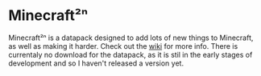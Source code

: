 # Minecraft²ⁿ
Minecraft²ⁿ is a datapack designed to add lots of new things to Minecraft, as well as making it harder. Check out the [wiki](https://github.com/RemRemEgg/Minecraft_two_n/wiki) for more info. There is currentaly no download for the datapack, as it is stil in the early stages of development and so I haven't released a version yet.

